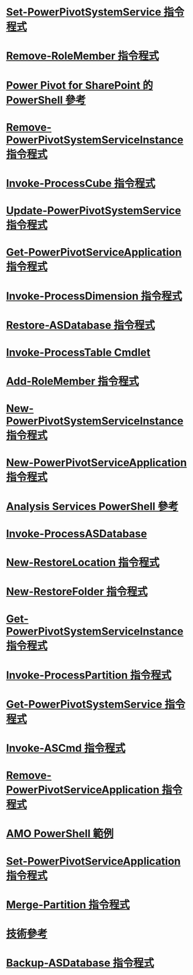 # [Set-PowerPivotSystemService 指令程式](set-powerpivotsystemservice-cmdlet.md)
# [Remove-RoleMember 指令程式](remove-rolemember-cmdlet.md)
# [Power Pivot for SharePoint 的 PowerShell 參考](powershell-reference-for-power-pivot-for-sharepoint.md)
# [Remove-PowerPivotSystemServiceInstance 指令程式](remove-powerpivotsystemserviceinstance-cmdlet.md)
# [Invoke-ProcessCube 指令程式](invoke-processcube-cmdlet.md)
# [Update-PowerPivotSystemService 指令程式](update-powerpivotsystemservice-cmdlet.md)
# [Get-PowerPivotServiceApplication 指令程式](get-powerpivotserviceapplication-cmdlet.md)
# [Invoke-ProcessDimension 指令程式](invoke-processdimension-cmdlet.md)
# [Restore-ASDatabase 指令程式](restore-asdatabase-cmdlet.md)
# [Invoke-ProcessTable Cmdlet](invoke-processtable-cmdlet.md)
# [Add-RoleMember 指令程式](add-rolemember-cmdlet.md)
# [New-PowerPivotSystemServiceInstance 指令程式](new-powerpivotsystemserviceinstance-cmdlet.md)
# [New-PowerPivotServiceApplication 指令程式](new-powerpivotserviceapplication-cmdlet.md)
# [Analysis Services PowerShell 參考](analysis-services-powershell-reference.md)
# [Invoke-ProcessASDatabase](invoke-processasdatabase.md)
# [New-RestoreLocation 指令程式](new-restorelocation-cmdlet.md)
# [New-RestoreFolder 指令程式](new-restorefolder-cmdlet.md)
# [Get-PowerPivotSystemServiceInstance 指令程式](get-powerpivotsystemserviceinstance-cmdlet.md)
# [Invoke-ProcessPartition 指令程式](invoke-processpartition-cmdlet.md)
# [Get-PowerPivotSystemService 指令程式](get-powerpivotsystemservice-cmdlet.md)
# [Invoke-ASCmd 指令程式](invoke-ascmd-cmdlet.md)
# [Remove-PowerPivotServiceApplication 指令程式](remove-powerpivotserviceapplication-cmdlet.md)
# [AMO PowerShell 範例](amo-powershell-example.md)
# [Set-PowerPivotServiceApplication 指令程式](set-powerpivotserviceapplication-cmdlet.md)
# [Merge-Partition 指令程式](merge-partition-cmdlet.md)
# [技術參考](technical-reference-ssas.md)
# [Backup-ASDatabase 指令程式](backup-asdatabase-cmdlet.md)

